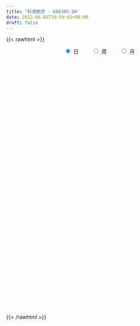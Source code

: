 ```yaml
---
title: "科德数控 - 688305.SH"
date: 2022-06-05T10:59:02+08:00
draft: false
---
```

{{< rawhtml >}}
    <div style="text-align: center">
        <label style="padding: 1rem;"><input style="margin-right: .5rem" type="radio" name="period" value="D" checked onclick="period_change(this)">日</label>
        <label style="padding: 1rem;"><input style="margin-right: .5rem" type="radio" name="period" value="W" onclick="period_change(this)">周</label>
        <label style="padding: 1rem;"><input style="margin-right: .5rem" type="radio" name="period" value="M" onclick="period_change(this)">月</label>
    </div>
    <div id="chart" style="height: 700px;"></div> 
    <script type="text/javascript">
        const D_v = [141447.36,84566.61,39077.18,34470.93,22815.02,26790.22,28243.63,19611.81,15504.71,20511.15,14442.22,16328.57,18899.45,16603.74,20190.74,17131.28,23312.54,20518.84,12474.85,11669.48,11397.84,5201.37,9744.65,7083.01,5856.14,6573.48,13075.87,9153.1,6264.92,18067.45,34199.41,37952.64,66028.91,32406.1,38715.23,34879.51,35025.98,29217.52,27144.72,18826.02,20426.86,16530.01,13967.45,19283.05,15143.28,13967.13,19345.69,20080.41,16986.22,15087.07,15851.6,8644.62,8193.93,9367.86,11621.03,8381.71,7704.95,6355.24,4983.48,9121.01,6670.9,5954.68,16841.22,9609.51,8781.08,9720.55,10683.98,8444.97,7720.16,5051.72,8634.97,6037.08,6746.76,5736.45,7492.06,9461.38,10880.87,16430.66,10346.85,16693.33,10570.03,15755.53,12436.73,7945.44,7498.76,8489.02,12927.5,8050.04,8716.88,7879.58,12966.79,8441.88,12767.86,7987.25,6729.67,9017.35,8028.58,9620.8,7300.47,7933.61,10015.74,6471.71,8533.43,6121.32,5024.51,4336.69,8179.64,10057.28,7037.85,6503.35,3448.63,2259.04,6482.88,4864.23,2844.91,8498.32,3787.35,4282.26,5777.68,5889.14,5027.58,5490.49,4756.8,10527.73,3501.13,2787.98,4356.93,3424.05,4637.62,3750.43,3122.18,3213.14,2057.06,1863.09,3255.41,3220.6,4697.73,2860.36,3285.48,2759.08,3852.98,4494.34,4502.87,1564.5,4617.43,7304.14,8688.02,3330.8,2170.26,3165.07,4916.81,14623.45,6002.75,4938.26,2969.65,3323.85,3469.25,3105.33,4369.13,5972.86,14628.07,10092.8,5285.63,5823.26,5554.07,6198.51,6937.67,3929.31,3976.8,4761.2,3453.53,5683.23,3659.14,4123.88,8232.94,4216.03,3868.13,3405.13,3502.55,3345.65,4541.0,4480.28,4216.77,9143.17,6208.11,5010.16,3953.62,3484.15,3037.97,3723.36,3014.95,6291.17,3960.92,5610.53,6691.28,4833.34,5025.89,5076.96,3566.62,8131.29,6174.48,3637.28,3717.38,3203.36,4296.25,5439.88,3905.56,3657.4,3282.59,6661.7,3733.28,3781.0,5553.5,4975.22,8104.26,13754.34,19806.78]
const D_histogram = [0.0,-0.0063817664,0.1099445621,0.6171980154,0.6586302307,0.2359429894,-0.3737003477,-1.0843064865,-1.2817650988,-1.0249812429,-0.7983839823,-0.5675808338,-0.4049355712,0.0079676422,0.2650559153,0.0670622629,0.7121438521,0.638311871,0.7576618656,0.6939972314,0.3891047144,0.1899803009,0.2164880462,0.0474919224,-0.1612629364,-0.2100429292,0.0486986073,-0.1676170263,-0.2423892872,0.3120956116,1.4009633494,3.5730683737,4.3799284289,4.2602925839,4.1308674724,3.8918443252,3.988561869,3.62869964,2.4597404175,1.4487860919,0.8258762335,0.5197145895,0.2942088135,-0.4286353378,-0.865927358,-1.4624661476,-2.3775690472,-2.8231111367,-3.4225454153,-3.9694459462,-4.3021129985,-4.4936799668,-4.360181993,-4.1648661556,-4.1408722228,-3.9027347275,-3.5614062305,-2.9877623459,-2.6038376988,-2.4347032955,-2.3014041174,-1.9236357972,-0.9798413151,-0.360309482,0.1947183028,0.7850760691,1.3418667476,1.3788648301,1.4768252268,1.4398448191,1.15101708,1.0219021722,0.6559069667,0.5458659512,0.631408935,0.7206595021,0.9188699847,1.5755790784,2.0266294368,2.7595785076,2.7750910856,2.3522973026,2.2644498681,1.9852093555,1.5610212098,1.2197383792,1.3322646162,1.133171766,1.1231403741,1.0834325894,0.7669130405,0.5310540076,0.5068766743,0.4431817782,0.2970583263,0.207085138,-0.0215008806,-0.3198294611,-0.7291046347,-1.2881869409,-1.8074513132,-2.0374838595,-2.0376201445,-1.9030505002,-1.7703678546,-1.5690362237,-1.6826518756,-1.4497255123,-1.4967046231,-1.5434940613,-1.4750656964,-1.311033664,-1.2139433854,-1.2160169024,-1.0686803591,-0.6281296699,-0.3196602254,-0.1904670869,0.0976275689,0.3321475527,0.1945669279,0.3232019614,0.1932102104,-0.0957006646,-0.3137787381,-0.3419340882,-0.2711304502,-0.2077652885,0.109103658,0.3082665108,0.524618679,0.4539425695,0.3770643667,0.3141475513,0.2619254838,0.2970429896,0.1035875884,0.005877685,0.1430429088,0.1742088548,0.3966435712,0.3836965664,0.2887532338,0.2711795954,0.2143345722,0.423184068,0.4528866013,0.3389960644,0.280700723,0.170322808,0.2490404179,0.4703032674,0.6974022242,0.6453541754,0.5989273788,0.5813432791,0.4493314477,0.3210559455,-0.0254377422,-0.6079091129,-1.2789254687,-1.8148251732,-1.9817275045,-2.235935229,-2.4536900082,-2.3527060753,-2.0467689311,-1.8330657524,-1.5323117424,-1.3424319249,-1.045783348,-0.7189939734,-0.5611127295,-0.5454534612,-0.4379098693,-0.1855170552,-0.0816962788,0.0264926072,0.0378755515,-0.0152915149,-0.0601466016,-0.1623974535,-0.1213085183,0.0849649286,0.2344326467,0.3118461982,0.4548386587,0.505957694,0.5365026269,0.4236927696,0.2980928646,-0.128923697,-0.4311750758,-0.4220569227,-0.2957901413,-0.049073156,0.1128994157,0.2838452472,0.3818840634,0.7039087348,0.9844647657,1.0982717834,1.1578068651,1.113109705,1.1132924503,1.2073429526,1.2963863407,1.3127657045,1.3301659282,1.1074986085,0.9215612612,0.7847993898,0.6848784975,0.6953269984,0.8774813469,1.1346489755,1.5714613852]
const D_fast = [0.0,-0.007977208,0.1358352611,0.7973882182,1.0034779912,0.6397764972,-0.0632919268,-1.0449746872,-1.5628745742,-1.5623360291,-1.535334764,-1.446426824,-1.3850154542,-0.9701203302,-0.6467680783,-0.827996165,-0.0048786127,0.0808673739,0.389632835,0.4994675086,0.2918511702,0.1402218319,0.2208515887,0.0637284456,-0.1853421474,-0.2866328724,-0.0157166841,-0.2739365743,-0.4093061569,0.2232026448,1.6623112199,4.7276833376,6.6295255,7.574962801,8.4782545576,9.2121924917,10.3060505028,10.8533631838,10.2993390657,9.650581263,9.234140463,9.0579074663,8.9059538938,8.075950908,7.4221770483,6.4600217218,4.9505265604,3.7992066868,2.3441360543,0.8048740368,-0.6033212651,-1.918308225,-2.8748557495,-3.7207564511,-4.7319805739,-5.4695267605,-6.0185498211,-6.191846523,-6.4588813006,-6.8984227212,-7.3404745724,-7.4436152015,-6.7447810482,-6.2153265857,-5.6116192251,-4.8249924415,-3.9327350761,-3.5510207861,-3.0838540827,-2.7608732857,-2.7619467548,-2.6355861195,-2.8376045833,-2.811179111,-2.5677838935,-2.2983684508,-1.8704404721,-0.8198366087,0.1378711088,1.5607148065,2.2700001559,2.4352806986,2.9135457311,3.1306075574,3.0966747141,3.0603264783,3.5059188693,3.5901189606,3.8608726622,4.0920230249,3.9672317361,3.8641362052,3.9666780404,4.0137785889,3.9419197185,3.9037178147,3.6697565759,3.2914706302,2.699919298,1.8187902565,0.8476630559,0.1082595447,-0.4012817764,-0.7424747571,-1.0523840752,-1.2433115002,-1.777590121,-1.9070951359,-2.3282504024,-2.7609133559,-3.0612514151,-3.2249777987,-3.4313733664,-3.7374511091,-3.8572846555,-3.5737663838,-3.3452119956,-3.2636356289,-2.9511340808,-2.6335772089,-2.7225161018,-2.5130805779,-2.5947697763,-2.9076058174,-3.2041285754,-3.3177674476,-3.3147464221,-3.3033225826,-2.9591777216,-2.682948241,-2.3354414031,-2.2926318703,-2.2752439813,-2.259623909,-2.2463646055,-2.1369863523,-2.3045448564,-2.4007853385,-2.2278593876,-2.1531412278,-1.8315456186,-1.7485684819,-1.771323506,-1.7211022456,-1.7243636257,-1.4097181129,-1.2667939293,-1.29593545,-1.2840556107,-1.3518528237,-1.2108751093,-0.872036443,-0.4705869302,-0.3612964351,-0.2579913871,-0.1302396669,-0.1499186364,-0.1979301523,-0.5507832755,-1.2852319245,-2.2759796475,-3.2655856453,-3.9279198527,-4.7411113844,-5.5722886656,-6.0594812515,-6.2652363402,-6.5097995995,-6.5921235252,-6.7378516889,-6.7026489489,-6.5556080678,-6.5380050062,-6.6587091033,-6.6606429787,-6.4546294283,-6.3712327216,-6.2564206839,-6.2355688517,-6.2925587968,-6.3524505339,-6.4953007492,-6.4845389435,-6.2570242645,-6.0489483847,-5.8935732837,-5.6368711585,-5.4592626997,-5.29459211,-5.301478775,-5.3525554638,-5.8118029497,-6.2218480974,-6.3182441749,-6.2659249289,-6.0314762326,-5.8412788069,-5.5993716637,-5.4058618316,-4.9078599765,-4.3811877542,-3.9928127907,-3.6438259927,-3.4102457265,-3.1317398686,-2.7358536282,-2.3227136549,-1.9781428649,-1.6282011592,-1.5739938268,-1.5295408588,-1.4701028827,-1.3988041506,-1.2145239001,-0.812999215,-0.2721693424,0.5575084135]
const D_slow = [0.0,-0.0015954416,0.0258906989,0.1801902028,0.3448477605,0.4038335078,0.3104084209,0.0393317993,-0.2811094754,-0.5373547861,-0.7369507817,-0.8788459902,-0.980079883,-0.9780879724,-0.9118239936,-0.8950584279,-0.7170224648,-0.5574444971,-0.3680290307,-0.1945297228,-0.0972535442,-0.049758469,0.0043635425,0.0162365232,-0.024079211,-0.0765899432,-0.0644152914,-0.106319548,-0.1669168698,-0.0888929669,0.2613478705,1.1546149639,2.2495970711,3.3146702171,4.3473870852,5.3203481665,6.3174886337,7.2246635438,7.8395986481,8.2017951711,8.4082642295,8.5381928768,8.6117450802,8.5045862458,8.2881044063,7.9224878694,7.3280956076,6.6223178234,5.7666814696,4.7743199831,3.6987917334,2.5753717417,1.4853262435,0.4441097046,-0.5911083511,-1.566792033,-2.4571435906,-3.2040841771,-3.8550436018,-4.4637194257,-5.039070455,-5.5199794043,-5.7649397331,-5.8550171036,-5.8063375279,-5.6100685106,-5.2746018237,-4.9298856162,-4.5606793095,-4.2007181047,-3.9129638348,-3.6574882917,-3.49351155,-3.3570450622,-3.1991928285,-3.0190279529,-2.7893104568,-2.3954156872,-1.888758328,-1.1988637011,-0.5050909297,0.082983396,0.649095863,1.1453982019,1.5356535043,1.8405880991,2.1736542532,2.4569471947,2.7377322882,3.0085904355,3.2003186956,3.3330821975,3.4598013661,3.5705968107,3.6448613922,3.6966326767,3.6912574566,3.6113000913,3.4290239326,3.1069771974,2.6551143691,2.1457434042,1.6363383681,1.1605757431,0.7179837794,0.3257247235,-0.0949382454,-0.4573696235,-0.8315457793,-1.2174192946,-1.5861857187,-1.9139441347,-2.217429981,-2.5214342066,-2.7886042964,-2.9456367139,-3.0255517702,-3.073168542,-3.0487616497,-2.9657247616,-2.9170830296,-2.8362825393,-2.7879799867,-2.8119051528,-2.8903498373,-2.9758333594,-3.0436159719,-3.0955572941,-3.0682813796,-2.9912147519,-2.8600600821,-2.7465744397,-2.6523083481,-2.5737714602,-2.5082900893,-2.4340293419,-2.4081324448,-2.4066630235,-2.3709022963,-2.3273500826,-2.2281891898,-2.1322650482,-2.0600767398,-1.9922818409,-1.9386981979,-1.8329021809,-1.7196805306,-1.6349315145,-1.5647563337,-1.5221756317,-1.4599155272,-1.3423397104,-1.1679891543,-1.0066506105,-0.8569187658,-0.711582946,-0.5992500841,-0.5189860977,-0.5253455333,-0.6773228115,-0.9970541787,-1.450760472,-1.9461923482,-2.5051761554,-3.1185986575,-3.7067751763,-4.2184674091,-4.6767338471,-5.0598117828,-5.395419764,-5.656865601,-5.8366140943,-5.9768922767,-6.113255642,-6.2227331094,-6.2691123731,-6.2895364428,-6.282913291,-6.2734444032,-6.2772672819,-6.2923039323,-6.3329032957,-6.3632304252,-6.3419891931,-6.2833810314,-6.2054194819,-6.0917098172,-5.9652203937,-5.831094737,-5.7251715446,-5.6506483284,-5.6828792527,-5.7906730216,-5.8961872523,-5.9701347876,-5.9824030766,-5.9541782227,-5.8832169109,-5.787745895,-5.6117687113,-5.3656525199,-5.0910845741,-4.8016328578,-4.5233554315,-4.2450323189,-3.9431965808,-3.6190999956,-3.2909085695,-2.9583670874,-2.6814924353,-2.45110212,-2.2549022725,-2.0836826482,-1.9098508986,-1.6904805619,-1.406818318,-1.0139529717]
const D_data = [['2021-07-09', 102.77, 105.12, 102.77, 126.0],['2021-07-12', 111.0, 105.02, 98.33, 117.99],['2021-07-13', 99.99, 106.9, 99.99, 113.88],['2021-07-14', 108.27, 113.8, 107.24, 118.78],['2021-07-15', 111.88, 110.0, 106.01, 113.16],['2021-07-16', 107.37, 103.56, 100.0, 108.0],['2021-07-19', 103.0, 98.41, 92.64, 103.0],['2021-07-20', 95.52, 93.0, 91.88, 96.95],['2021-07-21', 93.0, 96.0, 93.0, 99.5],['2021-07-22', 96.0, 100.87, 93.13, 103.65],['2021-07-23', 99.63, 100.98, 99.6, 105.88],['2021-07-26', 101.31, 101.61, 96.13, 104.05],['2021-07-27', 101.0, 101.3, 96.0, 105.8],['2021-07-28', 99.99, 105.7, 96.16, 108.28],['2021-07-29', 109.0, 105.54, 103.0, 112.44],['2021-07-30', 103.0, 100.0, 97.8, 105.65],['2021-08-02', 99.5, 111.98, 98.59, 111.98],['2021-08-03', 114.0, 104.97, 104.88, 114.98],['2021-08-04', 103.92, 108.01, 103.06, 110.32],['2021-08-05', 105.2, 106.41, 103.77, 110.0],['2021-08-06', 105.1, 102.8, 100.08, 107.0],['2021-08-09', 101.54, 102.98, 100.37, 104.6],['2021-08-10', 102.98, 105.5, 101.62, 108.27],['2021-08-11', 105.5, 102.77, 101.78, 105.5],['2021-08-12', 103.39, 101.2, 100.38, 103.39],['2021-08-13', 102.2, 102.35, 100.83, 105.5],['2021-08-16', 101.95, 106.7, 100.89, 109.47],['2021-08-17', 104.31, 100.8, 100.08, 107.47],['2021-08-18', 100.02, 101.6, 100.0, 104.2],['2021-08-19', 101.6, 110.8, 100.3, 114.0],['2021-08-20', 110.0, 122.66, 108.0, 132.0],['2021-08-23', 130.0, 147.19, 127.57, 147.19],['2021-08-24', 155.58, 141.6, 140.1, 161.5],['2021-08-25', 143.0, 135.72, 132.2, 144.01],['2021-08-26', 137.5, 138.84, 134.2, 148.72],['2021-08-27', 136.23, 140.38, 129.05, 145.5],['2021-08-30', 137.7, 148.2, 136.1, 154.06],['2021-08-31', 145.88, 145.79, 141.52, 157.51],['2021-09-01', 145.01, 135.02, 130.0, 150.5],['2021-09-02', 129.8, 133.8, 129.0, 139.46],['2021-09-03', 133.27, 136.33, 133.01, 146.9],['2021-09-06', 133.13, 139.53, 130.33, 142.0],['2021-09-07', 138.5, 140.65, 137.55, 146.69],['2021-09-08', 139.0, 133.01, 131.76, 144.88],['2021-09-09', 130.58, 134.12, 129.3, 136.36],['2021-09-10', 134.79, 129.54, 129.2, 135.54],['2021-09-13', 128.99, 120.99, 116.8, 129.4],['2021-09-14', 120.5, 122.09, 118.11, 126.8],['2021-09-15', 120.0, 115.7, 113.45, 120.97],['2021-09-16', 114.91, 111.03, 110.59, 117.71],['2021-09-17', 111.58, 108.61, 106.75, 114.83],['2021-09-22', 107.0, 105.87, 105.36, 109.86],['2021-09-23', 106.0, 106.52, 105.1, 108.8],['2021-09-24', 106.98, 104.9, 103.0, 108.51],['2021-09-27', 104.93, 100.0, 97.87, 106.49],['2021-09-28', 98.99, 100.01, 98.99, 103.04],['2021-09-29', 99.0, 99.59, 97.5, 102.28],['2021-09-30', 99.59, 101.95, 99.59, 102.65],['2021-10-08', 103.0, 99.42, 99.42, 103.83],['2021-10-11', 99.5, 95.61, 93.75, 100.46],['2021-10-12', 95.3, 93.4, 92.0, 96.5],['2021-10-13', 93.43, 95.4, 92.12, 96.68],['2021-10-14', 95.59, 104.11, 95.59, 105.53],['2021-10-15', 103.9, 102.92, 101.12, 105.59],['2021-10-18', 101.97, 104.4, 100.53, 106.08],['2021-10-19', 103.03, 107.53, 102.33, 109.79],['2021-10-20', 106.99, 110.3, 106.0, 112.88],['2021-10-21', 110.31, 105.76, 105.57, 111.7],['2021-10-22', 105.0, 107.36, 103.1, 109.51],['2021-10-25', 105.22, 106.38, 104.32, 107.5],['2021-10-26', 106.38, 102.8, 102.39, 110.49],['2021-10-27', 103.02, 104.0, 102.45, 105.95],['2021-10-28', 103.5, 99.85, 98.9, 104.79],['2021-10-29', 101.39, 101.76, 99.1, 104.01],['2021-11-01', 102.71, 104.15, 101.77, 105.5],['2021-11-02', 104.99, 104.77, 103.05, 107.9],['2021-11-03', 103.5, 107.16, 102.9, 108.65],['2021-11-04', 107.16, 115.86, 107.1, 118.33],['2021-11-05', 115.86, 117.43, 113.34, 117.77],['2021-11-08', 116.03, 125.88, 115.37, 126.1],['2021-11-09', 124.12, 121.02, 120.15, 125.54],['2021-11-10', 121.33, 116.45, 113.88, 123.0],['2021-11-11', 116.45, 121.17, 113.42, 121.81],['2021-11-12', 121.44, 119.61, 118.96, 123.0],['2021-11-15', 117.16, 117.5, 117.16, 121.83],['2021-11-16', 118.88, 117.82, 116.61, 123.47],['2021-11-17', 117.8, 124.2, 116.11, 125.5],['2021-11-18', 125.45, 121.38, 120.39, 125.5],['2021-11-19', 121.38, 124.46, 119.2, 125.35],['2021-11-22', 123.33, 125.25, 122.63, 127.38],['2021-11-23', 125.38, 122.0, 121.9, 129.2],['2021-11-24', 122.0, 122.5, 121.07, 125.6],['2021-11-25', 122.0, 125.35, 117.8, 128.5],['2021-11-26', 125.2, 125.5, 123.01, 129.21],['2021-11-29', 122.0, 124.71, 122.0, 128.2],['2021-11-30', 124.71, 125.5, 123.69, 128.96],['2021-12-01', 125.5, 123.5, 122.86, 127.88],['2021-12-02', 124.99, 121.58, 118.5, 125.4],['2021-12-03', 119.8, 118.35, 117.82, 121.91],['2021-12-06', 118.08, 113.5, 113.5, 118.08],['2021-12-07', 115.6, 110.24, 110.0, 117.0],['2021-12-08', 110.81, 110.63, 109.54, 112.5],['2021-12-09', 110.81, 111.52, 108.11, 112.63],['2021-12-10', 110.85, 112.19, 109.98, 112.89],['2021-12-13', 112.19, 111.55, 109.33, 114.49],['2021-12-14', 110.9, 112.05, 110.6, 113.26],['2021-12-15', 111.04, 107.05, 107.01, 112.44],['2021-12-16', 107.05, 110.42, 106.7, 112.64],['2021-12-17', 110.32, 106.14, 105.77, 111.36],['2021-12-20', 106.14, 104.52, 103.49, 107.44],['2021-12-21', 104.55, 104.61, 103.49, 107.0],['2021-12-22', 103.9, 105.07, 103.9, 105.93],['2021-12-23', 105.0, 103.63, 101.66, 105.22],['2021-12-24', 103.63, 101.33, 100.92, 105.28],['2021-12-27', 101.18, 102.3, 99.66, 102.82],['2021-12-28', 102.31, 106.48, 101.31, 108.5],['2021-12-29', 106.1, 106.05, 105.51, 107.69],['2021-12-30', 106.06, 104.35, 104.33, 106.08],['2021-12-31', 104.16, 107.0, 104.09, 107.25],['2022-01-04', 108.0, 107.49, 106.0, 109.86],['2022-01-05', 107.49, 102.88, 102.62, 107.49],['2022-01-06', 102.0, 105.99, 101.07, 106.58],['2022-01-07', 105.44, 102.55, 102.25, 106.8],['2022-01-10', 100.0, 99.06, 96.08, 100.41],['2022-01-11', 98.99, 98.0, 98.0, 99.97],['2022-01-12', 98.0, 99.03, 98.0, 99.81],['2022-01-13', 100.52, 99.71, 98.51, 101.56],['2022-01-14', 99.46, 99.35, 97.5, 101.14],['2022-01-17', 102.0, 103.08, 99.22, 103.44],['2022-01-18', 106.0, 102.74, 102.01, 106.0],['2022-01-19', 103.36, 104.0, 101.25, 104.45],['2022-01-20', 103.37, 100.79, 100.5, 104.85],['2022-01-21', 99.88, 100.26, 99.23, 101.86],['2022-01-24', 99.56, 99.96, 99.11, 101.28],['2022-01-25', 100.0, 99.65, 99.19, 102.99],['2022-01-26', 99.81, 100.57, 99.81, 103.8],['2022-01-27', 100.58, 97.09, 96.1, 101.58],['2022-01-28', 99.0, 97.2, 96.1, 100.56],['2022-02-07', 99.98, 99.97, 98.2, 101.47],['2022-02-08', 99.87, 98.89, 96.67, 100.41],['2022-02-09', 99.66, 101.88, 99.0, 101.88],['2022-02-10', 102.4, 99.5, 98.87, 102.4],['2022-02-11', 98.44, 98.15, 97.81, 99.35],['2022-02-14', 97.01, 98.75, 97.0, 99.36],['2022-02-15', 99.2, 97.97, 97.72, 99.75],['2022-02-16', 98.29, 101.7, 96.61, 103.0],['2022-02-17', 101.0, 100.2, 99.23, 103.15],['2022-02-18', 99.28, 98.25, 97.0, 100.0],['2022-02-21', 98.17, 98.5, 97.44, 98.69],['2022-02-22', 97.6, 97.35, 96.01, 99.41],['2022-02-23', 98.0, 99.59, 97.34, 100.12],['2022-02-24', 99.84, 102.28, 99.84, 105.43],['2022-02-25', 101.81, 103.86, 101.01, 104.86],['2022-02-28', 103.86, 101.22, 99.96, 103.86],['2022-03-01', 102.18, 101.39, 100.4, 102.65],['2022-03-02', 102.49, 101.94, 99.93, 102.49],['2022-03-03', 101.4, 100.42, 100.0, 102.6],['2022-03-04', 99.89, 99.99, 99.5, 102.2],['2022-03-07', 100.47, 96.01, 96.0, 100.5],['2022-03-08', 95.95, 90.19, 89.16, 96.56],['2022-03-09', 90.31, 84.8, 78.0, 90.33],['2022-03-10', 87.68, 81.8, 80.68, 87.98],['2022-03-11', 81.4, 82.75, 79.11, 83.23],['2022-03-14', 83.0, 78.5, 78.5, 83.0],['2022-03-15', 76.0, 75.39, 75.27, 78.52],['2022-03-16', 78.17, 76.65, 72.5, 78.36],['2022-03-17', 77.57, 77.99, 76.65, 79.79],['2022-03-18', 77.8, 76.05, 75.6, 78.99],['2022-03-21', 77.0, 76.49, 75.62, 78.38],['2022-03-22', 75.99, 74.53, 74.1, 77.49],['2022-03-23', 76.5, 75.44, 74.65, 76.79],['2022-03-24', 75.65, 75.98, 73.0, 77.0],['2022-03-25', 75.98, 73.82, 73.5, 76.8],['2022-03-28', 73.45, 71.2, 71.0, 73.45],['2022-03-29', 71.1, 71.41, 68.0, 72.99],['2022-03-30', 71.9, 73.06, 71.5, 73.06],['2022-03-31', 73.65, 71.16, 71.04, 73.65],['2022-04-01', 71.05, 70.87, 69.51, 71.77],['2022-04-06', 70.85, 69.11, 68.35, 70.86],['2022-04-07', 69.11, 67.3, 67.3, 69.18],['2022-04-08', 67.32, 66.21, 65.0, 67.87],['2022-04-11', 67.19, 64.1, 63.63, 67.48],['2022-04-12', 64.0, 64.71, 62.31, 64.98],['2022-04-13', 64.5, 66.53, 63.01, 70.75],['2022-04-14', 67.0, 66.01, 65.02, 67.5],['2022-04-15', 65.49, 65.05, 63.21, 66.27],['2022-04-18', 64.0, 65.9, 63.39, 66.46],['2022-04-19', 65.98, 64.8, 64.57, 68.0],['2022-04-20', 65.25, 64.34, 64.11, 66.2],['2022-04-21', 64.34, 61.88, 61.53, 64.6],['2022-04-22', 61.56, 60.55, 60.01, 62.1],['2022-04-25', 60.04, 54.53, 54.03, 60.04],['2022-04-26', 55.8, 53.07, 52.2, 55.98],['2022-04-27', 52.0, 55.0, 50.28, 55.88],['2022-04-28', 54.98, 55.7, 54.5, 58.0],['2022-04-29', 55.55, 57.23, 55.3, 57.77],['2022-05-05', 56.0, 56.45, 54.2, 57.85],['2022-05-06', 55.99, 56.78, 55.01, 58.41],['2022-05-09', 56.66, 56.03, 55.4, 58.57],['2022-05-10', 55.59, 59.6, 54.0, 60.38],['2022-05-11', 61.0, 60.61, 58.5, 62.5],['2022-05-12', 59.73, 59.68, 58.87, 60.99],['2022-05-13', 60.7, 59.67, 58.37, 61.17],['2022-05-16', 60.39, 58.65, 58.2, 61.11],['2022-05-17', 58.79, 59.36, 57.8, 59.48],['2022-05-18', 60.38, 61.14, 58.65, 62.41],['2022-05-19', 60.4, 62.04, 60.0, 62.36],['2022-05-20', 62.1, 61.97, 61.1, 63.29],['2022-05-23', 61.61, 62.69, 61.61, 62.95],['2022-05-24', 62.0, 59.7, 59.66, 65.76],['2022-05-25', 59.1, 59.5, 58.4, 61.06],['2022-05-26', 60.01, 59.59, 58.2, 60.36],['2022-05-27', 59.71, 59.69, 59.03, 61.5],['2022-05-30', 60.63, 61.1, 58.88, 61.66],['2022-05-31', 61.12, 64.15, 59.81, 64.98],['2022-06-01', 64.15, 66.87, 63.81, 68.0],['2022-06-02', 66.79, 71.92, 65.22, 73.6]]
const W_v = [141447.36,207719.96,98313.52,89153.78,79373.55,34458.65,80760.75,209982.39,130641.1,78890.92,87350.99,26206.41,34062.93,4983.48,48197.32,45350.74,32206.98,54611.82,63401.06,45682.2,50043.36,40696.87,39075.81,34635.97,23558.13,25190.52,21164.01,24597.82,16780.43,15897.19,18894.75,25504.89,30878.34,17806.34,40348.49,28442.82,21533.9,23846.11,11389.2,29058.49,17214.05,27387.24,10102.85,25227.05,20502.45,23012.07,46640.6]
const W_histogram = [0.0,-0.0995555556,-0.3211588477,-0.5048022379,-0.4126448914,-0.3589189327,0.9935753226,2.9216600929,3.7134708615,3.5682549202,1.9328267087,0.5436290338,-0.5711496895,-1.4273842031,-1.6886091767,-1.4993625672,-1.6750017106,-0.7089175037,0.0628485313,0.8426123678,1.3414467793,1.1123262504,0.499592815,-0.3155799892,-1.1350519887,-1.2428644343,-1.5419727705,-1.862015364,-1.911867475,-2.0387546885,-1.9467188082,-1.7720988953,-1.1991964754,-1.0089490295,-1.9194579597,-2.7951562691,-3.3114947194,-3.613927209,-3.8673249096,-3.8445287891,-3.8542032809,-3.7996332185,-3.515839739,-2.8820860787,-2.0932901354,-1.5361805481,-0.2239965174]
const W_fast = [0.0,-0.1244444444,-0.4263374486,-0.7361813982,-0.7471852745,-0.7831890491,0.8176990369,3.4761988304,5.1963773144,5.9432251031,4.7910035689,3.5377131524,2.2801470067,1.0670664423,0.3836891745,0.1980951423,-0.3962944288,0.3925604022,1.18003857,2.1704554985,3.0046516048,3.0536126385,2.5657774069,1.6717096054,0.5684746087,0.1499460546,-0.5346554743,-1.3202019088,-1.8480208885,-2.4845967741,-2.8792405959,-3.1476454068,-2.8745421058,-2.9365319173,-4.3269053374,-5.901392714,-7.2456048443,-8.4515191361,-9.6717480641,-10.6100841408,-11.5833094529,-12.4786476951,-13.0738141504,-13.1605820097,-12.8951086002,-12.72204415,-11.4658592486]
const W_slow = [0.0,-0.0248888889,-0.1051786008,-0.2313791603,-0.3345403831,-0.4242701163,-0.1758762857,0.5545387375,1.4829064529,2.3749701829,2.8581768601,2.9940841186,2.8512966962,2.4944506454,2.0722983512,1.6974577094,1.2787072818,1.1014779059,1.1171900387,1.3278431307,1.6632048255,1.9412863881,2.0661845918,1.9872895946,1.7035265974,1.3928104888,1.0073172962,0.5418134552,0.0638465865,-0.4458420857,-0.9325217877,-1.3755465115,-1.6753456304,-1.9275828878,-2.4074473777,-3.106236445,-3.9341101248,-4.8375919271,-5.8044231545,-6.7655553517,-7.729106172,-8.6790144766,-9.5579744113,-10.278495931,-10.8018184649,-11.1858636019,-11.2418627312]
const W_data = [['2021-07-09', 102.77, 105.12, 102.77, 126.0],['2021-07-16', 111.0, 103.56, 98.33, 118.78],['2021-07-23', 103.0, 100.98, 91.88, 105.88],['2021-07-30', 101.31, 100.0, 96.0, 112.44],['2021-08-06', 99.5, 102.8, 98.59, 114.98],['2021-08-13', 101.54, 102.35, 100.37, 108.27],['2021-08-20', 101.95, 122.66, 100.0, 132.0],['2021-08-27', 130.0, 140.38, 127.57, 161.5],['2021-09-03', 137.7, 136.33, 129.0, 157.51],['2021-09-10', 133.13, 129.54, 129.2, 146.69],['2021-09-17', 128.99, 108.61, 106.75, 129.4],['2021-09-24', 107.0, 104.9, 103.0, 109.86],['2021-09-30', 104.93, 101.95, 97.5, 106.49],['2021-10-08', 103.0, 99.42, 99.42, 103.83],['2021-10-15', 99.5, 102.92, 92.0, 105.59],['2021-10-22', 101.97, 107.36, 100.53, 112.88],['2021-10-29', 105.22, 101.76, 98.9, 110.49],['2021-11-05', 102.71, 117.43, 101.77, 118.33],['2021-11-12', 116.03, 119.61, 113.42, 126.1],['2021-11-19', 117.16, 124.46, 116.11, 125.5],['2021-11-26', 123.33, 125.5, 117.8, 129.21],['2021-12-03', 122.0, 118.35, 117.82, 128.96],['2021-12-10', 118.08, 112.19, 108.11, 118.08],['2021-12-17', 112.19, 106.14, 105.77, 114.49],['2021-12-24', 106.14, 101.33, 100.92, 107.44],['2021-12-31', 101.18, 107.0, 99.66, 108.5],['2022-01-07', 108.0, 102.55, 101.07, 109.86],['2022-01-14', 100.0, 99.35, 96.08, 101.56],['2022-01-21', 102.0, 100.26, 99.22, 106.0],['2022-01-28', 99.56, 97.2, 96.1, 103.8],['2022-02-11', 99.98, 98.15, 96.67, 102.4],['2022-02-18', 97.01, 98.25, 96.61, 103.15],['2022-02-25', 98.17, 103.86, 96.01, 105.43],['2022-03-04', 103.86, 99.99, 99.5, 103.86],['2022-03-11', 100.47, 82.75, 78.0, 100.5],['2022-03-18', 83.0, 76.05, 72.5, 83.0],['2022-03-25', 77.0, 73.82, 73.0, 78.38],['2022-04-01', 73.45, 70.87, 68.0, 73.65],['2022-04-08', 70.85, 66.21, 65.0, 70.86],['2022-04-15', 67.19, 65.05, 62.31, 70.75],['2022-04-22', 64.0, 60.55, 60.01, 68.0],['2022-04-29', 60.04, 57.23, 50.28, 60.04],['2022-05-06', 56.0, 56.78, 54.2, 58.41],['2022-05-13', 56.66, 59.67, 54.0, 62.5],['2022-05-20', 60.39, 61.97, 57.8, 63.29],['2022-05-27', 61.61, 59.69, 58.2, 65.76],['2022-06-02', 60.63, 71.92, 58.88, 73.6]]
const M_v = [536634.62,468818.84,292908.8500000001,130738.52,229485.46,147410.28,78439.45,80216.24,123634.27,88454.11,91923.9,33561.12]
const M_histogram = [0.0,2.9222108262,1.7961821479,0.9733708227,1.9086815757,1.1969102604,0.0425777173,-0.4467685396,-2.6675496428,-4.8216847466,-5.4795362219,-5.0983264596]
const M_fast = [0.0,3.6527635328,2.9757803914,2.3963117719,3.8087929188,3.3962491687,2.2525610548,1.651522663,-1.2361458509,-4.5957021413,-6.6234376721,-7.5168095247]
const M_slow = [0.0,0.7305527066,1.1795982435,1.4229409492,1.9001113431,2.1993389082,2.2099833375,2.0982912026,1.4314037919,0.2259826053,-1.1439014502,-2.4184830651]
const M_data = [['2021-07-30', 102.77, 100.0, 91.88, 126.0],['2021-08-31', 99.5, 145.79, 98.59, 161.5],['2021-09-30', 145.01, 101.95, 97.5, 150.5],['2021-10-29', 103.0, 101.76, 92.0, 112.88],['2021-11-30', 102.71, 125.5, 101.77, 129.21],['2021-12-31', 125.5, 107.0, 99.66, 127.88],['2022-01-28', 108.0, 97.2, 96.08, 109.86],['2022-02-28', 99.98, 101.22, 96.01, 105.43],['2022-03-31', 102.18, 71.16, 68.0, 102.65],['2022-04-29', 71.05, 57.23, 50.28, 71.77],['2022-05-31', 56.0, 64.15, 54.0, 65.76],['2022-06-30', 64.15, 71.92, 63.81, 73.6]]
        const D_a = [null,null,null,null,null,null,null,91.88,null,null,null,null,null,null,null,null,null,114.98,null,null,null,null,null,null,null,null,null,null,100.0,null,null,null,161.5,null,null,null,null,null,null,null,null,null,null,null,null,null,null,null,null,null,null,null,null,null,null,null,null,null,null,null,92.0,null,null,null,null,null,112.88,null,null,null,null,null,98.9,null,null,null,null,null,null,126.1,null,null,null,null,null,null,116.11,null,null,null,null,null,null,129.21,null,null,null,null,null,null,null,null,null,null,null,null,null,null,null,null,null,null,null,null,99.66,null,null,null,null,109.86,null,null,null,96.08,null,null,null,null,null,106.0,null,null,null,null,null,null,96.1,null,null,null,null,null,null,null,null,null,null,null,null,null,null,105.43,null,null,null,null,null,null,null,null,null,null,null,null,null,72.5,null,null,null,null,null,null,76.8,null,null,null,null,null,null,null,null,null,62.31,null,null,null,null,68.0,null,null,null,null,null,50.28,null,null,null,null,null,null,null,null,null,null,null,null,null,null,null,65.76,null,null,null,null,null,null,null]
const W_a = [null,null,91.88,null,null,null,null,161.5,null,null,null,null,null,null,null,null,98.9,null,null,null,null,null,null,null,null,null,109.86,null,null,null,null,null,null,null,null,null,null,null,null,null,null,50.28,null,null,null,null,null]
const M_a = [null,161.5,null,null,null,null,null,null,null,50.28,null,null]
        const D_b = [[{ coord: ['2021-07-20', 114.98] }, { coord: ['2021-10-28', 100.0] }],[{ coord: ['2021-11-08', 126.1] }, { coord: ['2021-12-27', 116.11] }],[{ coord: ['2021-12-27', 106.0] }, { coord: ['2022-02-24', 99.66] }],[{ coord: ['2022-04-12', 65.76] }, { coord: ['2022-05-24', 62.31] }]]
const W_b = [[{ coord: ['2021-07-23', 109.86] }, { coord: ['2022-01-07', 98.9] }]]
const M_b = []
    </script>
{{< /rawhtml >}}